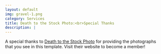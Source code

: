 ```yaml
---
layout: default
img: gravel-1.png
category: Services
title: Death to the Stock Photo:<br>Special Thanks
description: |
---
```

  A special thanks to [Death to the Stock Photo](http://join.deathtothestockphoto.com/) for providing the photographs that you see in this template.  Visit their website to become a member!
